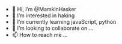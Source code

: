 - 👋 Hi, I’m @MamkinHasker
- 👀 I’m interested in haking
- 🌱 I’m currently learning javaScript, python
- 💞️ I’m looking to collaborate on ...
- 📫 How to reach me ...

<!---
MamkinHasker/MamkinHasker is a ✨ special ✨ repository because its `README.md` (this file) appears on your GitHub profile.
You can click the Preview link to take a look at your changes.
--->

